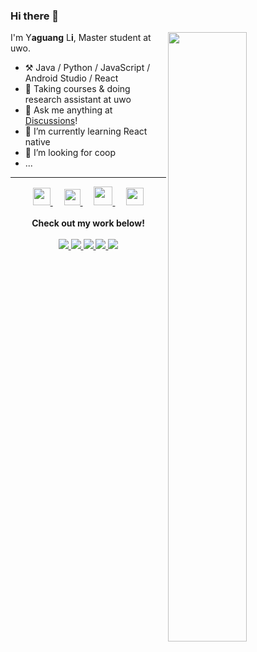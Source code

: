 ### Hi there 👋

<picture>
<source
  srcset="https://github-readme-stats.vercel.app/api?username=yli2935&show_icons=true&theme=dark"
  media="(prefers-color-scheme: dark)"
/>
<source
  srcset="https://github-readme-stats.vercel.app/api?username=yli2935&show_icons=true"
  media="(prefers-color-scheme: light), (prefers-color-scheme: no-preference)"
/>
<img align="right" width="50%" src="https://github-readme-stats.vercel.app/api?username=anuraghazra&show_icons=true" />
</picture>

I'm Y**aguang** L**i**, Master student at uwo.

-   :hammer_and_pick: Java / Python / JavaScript / Android Studio / React 
-   :seedling: Taking courses & doing research assistant at uwo
-   :thought_balloon: Ask me anything at [Discussions](https://github.com/yli2935/yli2935/discussions/new/choose)!
-   🤔  I’m currently learning React native
-   👯  I’m looking for coop
-   ...
---

<p align="center">
  <a href="https://www.zhihu.com" target="_blank" alt="Zhihu" title="Zhihu">
    <img src="https://img.icons8.com/material-two-tone/50/000000/zhihu.png" width="28px"/>
  </a>
  &emsp;
  <a href="https://www.linkedin.com/in/yaguang-li-41a44b251" target="_blank" alt="LinkedIn" title="LinkedIn">
    <img src="https://img.icons8.com/ios-filled/256/000000/linkedin.svg" width="26px"/>
  </a>
  &emsp;
  <a href="https://www.youtube.com" target="_blank" alt="YouTube" title="YouTube">
    <img src="https://img.icons8.com/ios-filled/50/000000/youtube-play.png" width="30px"/>
  </a>
  &emsp;
  <a href= "https://www.instagram.com" target="_blank" alt="Instagram" title="Instagram">
    <img src="https://img.icons8.com/ios-glyphs/256/000000/instagram-new.svg" width="28px"/>
  </a>
  <br><br>
  <strong>Check out my work below!</strong>
  <br><br>
  <a href="https://github.com/yli2935">
    <img src="https://badges.strrl.dev/visits/yli2935/yli2935?logo=github">
  </a>
  <a href="https://github.com/yli2935">
    <img src="https://badges.strrl.dev/years/yli2935?style=flat-square&logo=github">
  </a>
  <a href="https://github.com/yli2935?tab=repositories">
    <img src="https://badges.strrl.dev/repos/yli2935?style=flat-square&logo=github">
  </a>
  <a href="https://gist.github.com/yli2935">
    <img src="https://badges.strrl.dev/gists/yli2935?style=flat-square&logo=github">
  </a>
  <a href="https://github.com/yli2935">
    <img src="https://badges.strrl.dev/commits/monthly/yli2935?style=flat-square&logo=github">
  </a>
</p>

<!-- **Languages and Frameworks**

<code><img height="20" src="https://raw.githubusercontent.com/github/explore/80688e429a7d4ef2fca1e82350fe8e3517d3494d/topics/python/python.png" alt="Python" title="Python"></code>
<code><img height="20" src="https://raw.githubusercontent.com/github/explore/80688e429a7d4ef2fca1e82350fe8e3517d3494d/topics/docker/docker.png" alt="Docker" title="Docker"></code> -->
